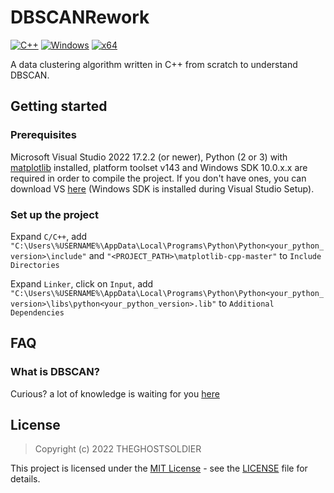 # DBSCANRework
[![C++](https://img.shields.io/badge/language-C%2B%2B-%23f34b7d.svg?style=plastic)](https://en.wikipedia.org/wiki/C%2B%2B) 
[![Windows](https://img.shields.io/badge/platform-Windows-0078d7.svg?style=plastic)](https://en.wikipedia.org/wiki/Microsoft_Windows)
[![x64](https://img.shields.io/badge/arch-x64-red.svg?style=plastic)](https://en.wikipedia.org/wiki/X86-64) 

A data clustering algorithm written in C++ from scratch to understand DBSCAN.

## Getting started

### Prerequisites
Microsoft Visual Studio 2022 17.2.2 (or newer), Python (2 or 3) with [matplotlib](https://matplotlib.org/) installed, platform toolset v143 and Windows SDK 10.0.x.x are required in order to compile the project. If you don't have ones, you can download VS [here](https://visualstudio.microsoft.com/) (Windows SDK is installed during Visual Studio Setup).

### Set up the project

Expand `C/C++`, add `"C:\Users\%USERNAME%\AppData\Local\Programs\Python\Python<your_python_version>\include"` and `"<PROJECT_PATH>\matplotlib-cpp-master"` to `Include Directories`

Expand `Linker`, click on `Input`, add `"C:\Users\%USERNAME%\AppData\Local\Programs\Python\Python<your_python_version>\libs\python<your_python_version>.lib"` to `Additional Dependencies`

## FAQ

### What is DBSCAN?
Curious? a lot of knowledge is waiting for you [here](https://en.wikipedia.org/wiki/DBSCAN)

## License

> Copyright (c) 2022 THEGHOSTSOLDIER

This project is licensed under the [MIT License](https://opensource.org/licenses/mit-license.php) - see the [LICENSE](https://github.com/THEGHOSTSOLDIER/DBSCANRework/blob/main/LICENSE) file for details.